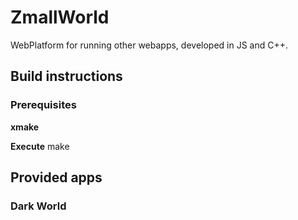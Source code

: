 # ZmallWorld
WebPlatform for running other webapps, developed in JS and C++.

## Build instructions

### Prerequisites

**xmake**

**Execute**
    make

## Provided apps

### Dark World
